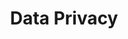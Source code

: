 ---
title: Data Privacy
excerpt: ''
deprecated: false
hidden: false
metadata:
  title: ''
  description: ''
  robots: index
next:
  description: ''
---